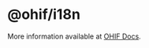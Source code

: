 # @ohif/i18n

More information available at
[OHIF Docs](https://docs.ohif.org/viewer/internationalization.html).
